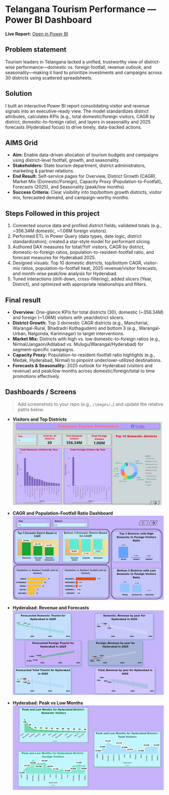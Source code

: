 # Telangana Tourism Performance — Power BI Dashboard

**Live Report:** [Open in Power BI](https://app.powerbi.com/links/CMuZnEmZ1Q?ctid=ffde924e-11ca-44e9-8e06-63965bc300f6&pbi_source=linkShare)

## Problem statement
Tourism leaders in Telangana lacked a unified, trustworthy view of district-wise performance—domestic vs. foreign footfall, revenue outlook, and seasonality—making it hard to prioritize investments and campaigns across 30 districts using scattered spreadsheets.

## Solution
I built an interactive Power BI report consolidating visitor and revenue signals into an executive-ready view. The model standardizes district attributes, calculates KPIs (e.g., total domestic/foreign visitors, CAGR by district, domestic-to-foreign ratio), and layers in seasonality and 2025 forecasts (Hyderabad focus) to drive timely, data-backed actions.

## AIMS Grid
- **Aim:** Enable data-driven allocation of tourism budgets and campaigns using district-level footfall, growth, and seasonality.  
- **Stakeholders:** State tourism department, district administrators, marketing & partner relations.  
- **End Result:** Self-service pages for Overview, District Growth (CAGR), Market Mix (Domestic/Foreign), Capacity Proxy (Population-to-Footfall), Forecasts (2025), and Seasonality (peak/low months).  
- **Success Criteria:** Clear visibility into top/bottom growth districts, visitor mix, forecasted demand, and campaign-worthy months.

## Steps Followed in this project
1. Connected source data and profiled district fields; validated totals (e.g., ~356.34M domestic, ~1.06M foreign visitors).  
2. Performed ETL in Power Query (data types, date logic, district standardization); created a star-style model for performant slicing.  
3. Authored DAX measures for total/YoY visitors, CAGR by district, domestic-to-foreign ratios, population-to-resident-footfall ratio, and forecast measures for Hyderabad 2025.  
4. Designed visuals: Top 10 domestic districts, top/bottom CAGR, visitor-mix ratios, population-to-footfall heat, 2025 revenue/visitor forecasts, and month-wise peak/low analysis for Hyderabad.  
5. Tuned interactions (drill-down, cross-filtering), added slicers (Year, District), and optimized with appropriate relationships and filters.

## Final result
- **Overview:** One-glance KPIs for total districts (30), domestic (~356.34M) and foreign (~1.06M) visitors with year/district slicers.  
- **District Growth:** Top 3 domestic CAGR districts (e.g., Mancherial, Warangal-Rural, Bhadradri Kothagudem) and bottom 3 (e.g., Warangal-Urban, Nalgonda, Karimnagar) to target interventions.  
- **Market Mix:** Districts with high vs. low domestic-to-foreign ratios (e.g., Nirmal/Jangaon/Adilabad vs. Mulugu/Warangal/Hyderabad) for segment-specific campaigns.  
- **Capacity Proxy:** Population-to-resident-footfall ratio highlights (e.g., Medak, Hyderabad, Nirmal) to pinpoint under/over-utilized destinations.  
- **Forecasts & Seasonality:** 2025 outlook for Hyderabad (visitors and revenue) and peak/low months across domestic/foreign/total to time promotions effectively.

## Dashboards / Screens
> Add screenshots to your repo (e.g., `/images/…`) and update the relative paths below.

- **Visitors and Top Districts**  
  ![Visitors and Top Districts](https://github.com/Alok-DA/Analysis-Projects/blob/main/powerbi-telengana-tourism/images/visitors-top-districts.jpg)

- **CAGR and Population-Footfall Ratio Dashboard**
  ![CAGR and Population-Footfall Ratio Dashboard](https://github.com/Alok-DA/Analysis-Projects/blob/main/powerbi-telengana-tourism/images/cagr-population-footfall.jpg)

- **Hyderabad: Revenue and Forecasts**  
  ![Hyderabad: Revenue and Forecasts](https://github.com/Alok-DA/Analysis-Projects/blob/main/powerbi-telengana-tourism/images/hyderabad-revenue-forecast.jpg)

- **Hyderabad: Peak vs Low Months**  
  ![Hyderabad: Peak vs Low Months](https://github.com/Alok-DA/Analysis-Projects/blob/main/powerbi-telengana-tourism/images/hyderabad-peak-low-months.jpg)
